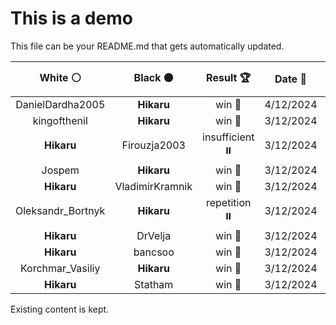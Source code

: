 # This is a demo

This file can be your README.md that gets automatically updated.

<!--START_SECTION:chessStats-->
<!-- Automatically generated with https://github.com/Balastrong/chess-stats-action -->

| White ⚪ | Black ⚫ | Result 🏆 | Date 📅 | Position 🗺️ |
|:---:|:---:|:---:|:---:|:---:|
| DanielDardha2005 | **Hikaru** | win 🥇 | 4/12/2024 | <a href="http://www.ee.unb.ca/cgi-bin/tervo/fen.pl?select=1kn5/1b6/6p1/2QPp3/2P1Pp2/K1q2P2/R6r/5B2 w - -">Link</a> |
| kingofthenil | **Hikaru** | win 🥇 | 3/12/2024 | <a href="http://www.ee.unb.ca/cgi-bin/tervo/fen.pl?select=8/7p/2P2k2/4N1p1/3K2br/8/8/8 w - -">Link</a> |
| **Hikaru** | Firouzja2003 | insufficient ⏸️ | 3/12/2024 | <a href="http://www.ee.unb.ca/cgi-bin/tervo/fen.pl?select=8/8/8/4k3/8/6K1/8/8 b - -">Link</a> |
| Jospem | **Hikaru** | win 🥇 | 3/12/2024 | <a href="http://www.ee.unb.ca/cgi-bin/tervo/fen.pl?select=8/2k5/8/4p1p1/5pP1/r4P2/5K2/8 w - -">Link</a> |
| **Hikaru** | VladimirKramnik | win 🥇 | 3/12/2024 | <a href="http://www.ee.unb.ca/cgi-bin/tervo/fen.pl?select=8/5n2/1R6/7k/4PK2/8/8/8 b - -">Link</a> |
| Oleksandr_Bortnyk | **Hikaru** | repetition ⏸️ | 3/12/2024 | <a href="http://www.ee.unb.ca/cgi-bin/tervo/fen.pl?select=8/6k1/r2KP1P1/8/8/8/6R1/8 w - -">Link</a> |
| **Hikaru** | DrVelja | win 🥇 | 3/12/2024 | <a href="http://www.ee.unb.ca/cgi-bin/tervo/fen.pl?select=8/k5q1/1p1p4/1P6/2Pp1P1p/P2P2rP/4Q1RK/4B3 b - -">Link</a> |
| **Hikaru** | bancsoo | win 🥇 | 3/12/2024 | <a href="http://www.ee.unb.ca/cgi-bin/tervo/fen.pl?select=7k/1p4bb/1np1q2p/7P/1P1B2P1/3P4/2P2QB1/5RK1 b - -">Link</a> |
| Korchmar_Vasiliy | **Hikaru** | win 🥇 | 3/12/2024 | <a href="http://www.ee.unb.ca/cgi-bin/tervo/fen.pl?select=1r2r1k1/4p2p/5ppB/1p1PR1N1/2p5/1P6/2P3PP/7K w - -">Link</a> |
| **Hikaru** | Statham | win 🥇 | 3/12/2024 | <a href="http://www.ee.unb.ca/cgi-bin/tervo/fen.pl?select=8/2Q4p/1k1r1P2/1p6/1p4pP/1P3qP1/4RP1K/2R5 b - -">Link</a> |

<!--END_SECTION:chessStats-->

Existing content is kept.
